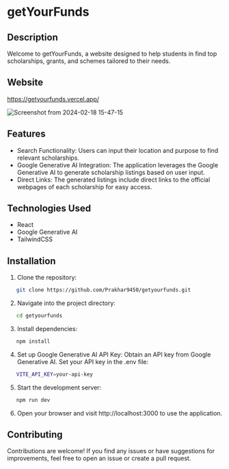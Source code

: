 # getYourFunds

## Description

Welcome to getYourFunds, a website designed to help students in find top scholarships, grants, and schemes tailored to their needs.

## Website

https://getyourfunds.vercel.app/

![Screenshot from 2024-02-18 15-47-15](https://github.com/Prakhar9450/getyourfunds/blob/main/src/assets/Screenshot%202024-02-18%20154715.png)

## Features

- Search Functionality: Users can input their location and purpose to find relevant scholarships.
- Google Generative AI Integration: The application leverages the Google Generative AI to generate scholarship listings based on user input.
- Direct Links: The generated listings include direct links to the official webpages of each scholarship for easy access.

## Technologies Used

- React
- Google Generative AI
- TailwindCSS

## Installation

1. Clone the repository:

```bash
   git clone https://github.com/Prakhar9450/getyourfunds.git
```

2. Navigate into the project directory:

```bash
   cd getyourfunds
```

3. Install dependencies:

```bash
   npm install
```

4. Set up Google Generative AI API Key:
   Obtain an API key from Google Generative AI.
   Set your API key in the .env file:

```bash
   VITE_API_KEY=your-api-key
```

5. Start the development server:

```bash
   npm run dev
```

6. Open your browser and visit http://localhost:3000 to use the application.

## Contributing

Contributions are welcome! If you find any issues or have suggestions for improvements, feel free to open an issue or create a pull request.
